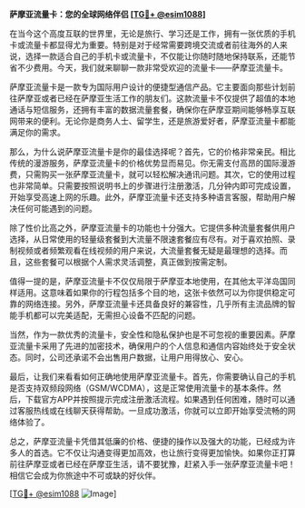 **萨摩亚流量卡：您的全球网络伴侣 [[TG💪+ @esim1088](https://t.me/s/esim1088)]**

在当今这个高度互联的世界里，无论是旅行、学习还是工作，拥有一张优质的手机卡或流量卡都显得尤为重要。特别是对于经常需要跨境交流或者前往海外的人来说，选择一款适合自己的手机卡或流量卡，不仅能让你随时随地保持联系，还能节省不少费用。今天，我们就来聊聊一款非常受欢迎的流量卡——萨摩亚流量卡。

萨摩亚流量卡是一款专为国际用户设计的便捷型通信产品。它主要面向那些计划前往萨摩亚或者已经在萨摩亚生活工作的朋友们。这款流量卡不仅提供了超值的本地通话与短信服务，还拥有丰富的数据流量套餐，确保你在萨摩亚期间能够畅享互联网带来的便利。无论你是商务人士、留学生，还是旅游爱好者，萨摩亚流量卡都能满足你的需求。

那么，为什么说萨摩亚流量卡是你的最佳选择呢？首先，它的价格非常亲民。相比传统的漫游服务，萨摩亚流量卡的价格优势显而易见。你无需支付高昂的国际漫游费，只需购买一张萨摩亚流量卡，就可以轻松解决通讯问题。其次，它的使用过程也非常简单。只需要按照说明书上的步骤进行注册激活，几分钟内即可完成设置，开始享受高速上网的乐趣。此外，萨摩亚流量卡还支持多种语言客服，帮助用户解决任何可能遇到的问题。

除了性价比高之外，萨摩亚流量卡的功能也十分强大。它提供多种流量套餐供用户选择，从日常使用的轻量级套餐到大流量不限速套餐应有尽有。对于喜欢拍照、录制视频或者频繁观看在线视频的用户来说，大流量套餐无疑是最理想的选择。而且，这些套餐可以根据个人需求灵活调整，真正做到按需定制。

值得一提的是，萨摩亚流量卡不仅仅局限于萨摩亚本地使用，在其他太平洋岛国同样适用。这意味着如果你的行程包括多个目的地，这张卡依然可以为你提供稳定可靠的网络连接。另外，萨摩亚流量卡还具备良好的兼容性，几乎所有主流品牌的智能手机都可以完美适配，无需担心设备不匹配的问题。

当然，作为一款优秀的流量卡，安全性和隐私保护也是不可忽视的重要因素。萨摩亚流量卡采用了先进的加密技术，确保用户的个人信息和通信内容始终处于安全状态。同时，公司还承诺不会出售用户数据，让用户用得放心、安心。

最后，让我们来看看如何正确地使用萨摩亚流量卡。首先，你需要确认自己的手机是否支持双频段网络（GSM/WCDMA），这是正常使用流量卡的基本条件。然后，下载官方APP并按照提示完成注册激活流程。如果遇到任何困难，随时可以通过客服热线或在线聊天获得帮助。一旦成功激活，你就可以立即开始享受流畅的网络体验了。

总之，萨摩亚流量卡凭借其低廉的价格、便捷的操作以及强大的功能，已经成为许多人的首选。它不仅让沟通变得更加高效，也让旅行变得更加愉快。如果你正打算前往萨摩亚或者已经在萨摩亚生活，请不要犹豫，赶紧入手一张萨摩亚流量卡吧！相信它会成为你旅途中不可或缺的好伙伴。

[[TG💪+ @esim1088](https://t.me/s/esim1088) ![Image](https://i.postimg.cc/4NQfJmqS/Snipaste-2025-05-13-00-14-12.png)]